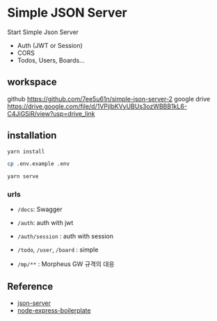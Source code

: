 # Simple JSON Server

Start Simple Json Server

- Auth (JWT or Session)
- CORS
- Todos, Users, Boards...

## workspace

github https://github.com/7ee5u61n/simple-json-server-2
google drive https://drive.google.com/file/d/1VPjIbKVyUBUs3ozWBBB1kL6-C4JiGSiR/view?usp=drive_link

## installation

```bash
yarn install

cp .env.example .env

yarn serve
```

### urls

- `/docs`: Swagger
- `/auth`: auth with jwt
- `/auth/session` : auth with session

- `/todo`, `/user`, `/board` : simple

- `/mp/**` : Morpheus GW 규격의 대응

## Reference

- [json-server](https://github.com/typicode/json-server)
- [node-express-boilerplate](https://github.com/hagopj13/node-express-boilerplate.git)